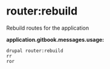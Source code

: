 # router:rebuild
Rebuild routes for the application

**application.gitbook.messages.usage:**
```
drupal router:rebuild
rr
ror
```
